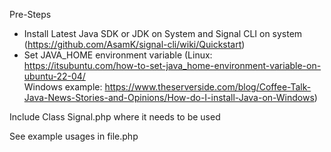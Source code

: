 Pre-Steps

 - Install Latest Java SDK or JDK on System and Signal CLI on system (https://github.com/AsamK/signal-cli/wiki/Quickstart)
 - Set JAVA_HOME environment variable 
 (Linux: https://itsubuntu.com/how-to-set-java_home-environment-variable-on-ubuntu-22-04/  
 Windows example: https://www.theserverside.com/blog/Coffee-Talk-Java-News-Stories-and-Opinions/How-do-I-install-Java-on-Windows)

Include Class Signal.php where it needs to be used

See example usages in file.php
